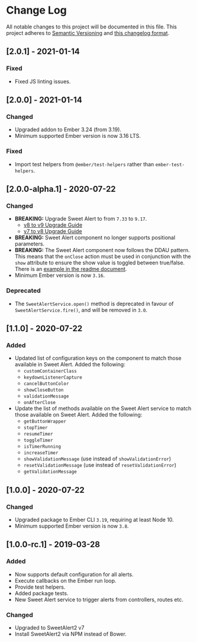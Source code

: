 # Change Log

All notable changes to this project will be documented in this file. This
project adheres to [Semantic Versioning](http://semver.org/) and
[this changelog format](http://keepachangelog.com/).

## [2.0.1] - 2021-01-14

### Fixed
- Fixed JS linting issues.

## [2.0.0] - 2021-01-14

### Changed
- Upgraded addon to Ember 3.24 (from 3.19).
- Minimum supported Ember version is now 3.16 LTS.

### Fixed
- Import test helpers from `@ember/test-helpers` rather than `ember-test-helpers`.

## [2.0.0-alpha.1] - 2020-07-22

### Changed
- **BREAKING:** Upgrade Sweet Alert to from `7.33` to `9.17`.
  - [v8 to v9 Upgrade Guide](https://github.com/sweetalert2/sweetalert2/releases/tag/v9.0.0)
  - [v7 to v8 Upgrade Guide](https://github.com/sweetalert2/sweetalert2/releases/tag/v8.0.0)
- **BREAKING:** Sweet Alert component no longer supports positional parameters.
- **BREAKING:** The Sweet Alert component now follows the DDAU pattern. This means
that the `onClose` action must be used in conjunction with the `show` attribute
to ensure the show value is toggled between true/false. There is an
[example in the readme document](./README.md#Opening).
- Minimum Ember version is now `3.16`.

### Deprecated
- The `SweetAlertService.open()` method is deprecated in favour of
`SweetAlertService.fire()`, and will be removed in `3.0`.

## [1.1.0] - 2020-07-22

### Added
- Updated list of configuration keys on the component to match those available
in Sweet Alert. Added the following:
  - `customContainerClass`
  - `keydownListenerCapture`
  - `cancelButtonColor`
  - `showCloseButton`
  - `validationMessage`
  - `onAfterClose`
- Update the list of methods available on the Sweet Alert service to match
those available on Sweet Alert. Added the following:
  - `getButtonWrapper`
  - `stopTimer`
  - `resumeTimer`
  - `toggleTimer`
  - `isTimerRunning`
  - `increaseTimer`
  - `showValidationMessage` (use instead of `showValidationError`)
  - `resetValidationMessage` (use instead of `resetValidationError`)
  - `getValidationMessage`

## [1.0.0] - 2020-07-22

### Changed
- Upgraded package to Ember CLI `3.19`, requiring at least Node 10.
- Minimum supported Ember version is now `3.8`.

## [1.0.0-rc.1] - 2019-03-28

### Added
- Now supports default configuration for all alerts.
- Execute callbacks on the Ember run loop.
- Provide test helpers.
- Added package tests.
- New Sweet Alert service to trigger alerts from controllers, routes etc.

### Changed
- Upgraded to SweetAlert2 v7
- Install SweetAlert2 via NPM instead of Bower.
